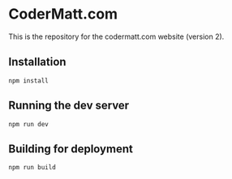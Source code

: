 # CoderMatt.com

This is the repository for the codermatt.com website (version 2).

## Installation

`npm install`

## Running the dev server

`npm run dev`

## Building for deployment

`npm run build`
